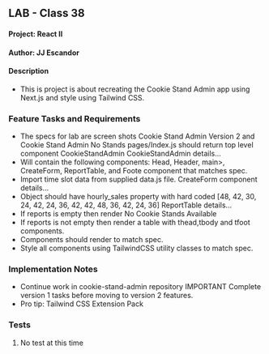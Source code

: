 ## LAB - Class 38

#### Project: React II
#### Author: JJ Escandor

#### Description
 - This is project is about recreating the Cookie Stand Admin app using Next.js and style using Tailwind CSS.

### Feature Tasks and Requirements
- The specs for lab are screen shots Cookie Stand Admin Version 2 and Cookie Stand Admin No Stands pages/Index.js should return top level component CookieStandAdmin
CookieStandAdmin details…
- Will contain the following components:
Head, Header, main>, CreateForm, ReportTable, and Foote component that matches spec.
- Import time slot data from supplied data.js file.
CreateForm component details…
- Object should have hourly_sales property with hard coded [48, 42, 30, 24, 42, 24, 36, 42, 42, 48, 36, 42, 24, 36]
ReportTable details…
- If reports is empty then render No Cookie Stands Available
- If reports is not empty then render a table with thead,tbody and tfoot components.
- Components should render to match spec.
- Style all components using TailwindCSS utility classes to match spec.

### Implementation Notes
- Continue work in cookie-stand-admin repository
IMPORTANT Complete version 1 tasks before moving to version 2 features.
- Pro tip: Tailwind CSS Extension Pack

### Tests
1. No test at this time
